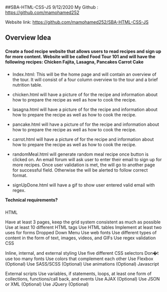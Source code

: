 ##SBA-HTML-CSS-JS
9/12/2020
My Github : https://github.com/mamohamed252

Website link: https://github.com/mamohamed252/SBA-HTML-CSS-JS

## Overview Idea

###
**Create a food recipe website that allows users to read recipes and sign up for more content. Website will be called Food Tour 101 and will have the following recipes: Chicken Fajita, Lasagna, Pancakes Carrot Cake**
###
- Index.html: This will be the home page and will contain an overview of the tour. It will consist of a four column overview to the tour and a brief nutrition table.
 
- chicken.html will have a picture of for the recipe and information about how to prepare the recipe as well as how to cook the recipe.

- lasagna.html will have a picture of for the recipe and information about how to prepare the recipe as well as how to cook the recipe.

- pancake.html will have a picture of for the recipe and information about how to prepare the recipe as well as how to cook the recipe.

- carrot.html will have a picture of for the recipe and information about how to prepare the recipe as well as how to cook the recipe.

- randomMeal.html will generate random meal recipe once button is clicked on. An email forum will ask user to enter their email to sign up for more recipes. Once user validation is met, the will go to another page for successful field. Otherwise the will be alerted to follow correct format.

- signUpDone.html will have a gif to show user entered valid email with regex.

**Technical requirements?**
###
HTML

Have at least 3 pages, keep the grid system consistent as much as possible
Use at least 10 different HTML tags
Use HTML tables
Implement at least two uses for forms
Dropped Down Menu 
Use web fonts
Use different types of content in the form of text, images, videos, and GIFs
Use regex validation
CSS

Inline, internal, and external styling
Use five different CSS selectors
Don�t use too many fonts
Use colors that complement each other
Use Flexbox (Optional)
Use SASS/SCSS (Optional)
Use animations (Optional)
Javascript

External scripts
Use variables, if statements, loops, at least one form of collections, functions/call back, and events
Use AJAX (Optional) 
Use JSON or XML (Optional)
Use JQuery (Optional)